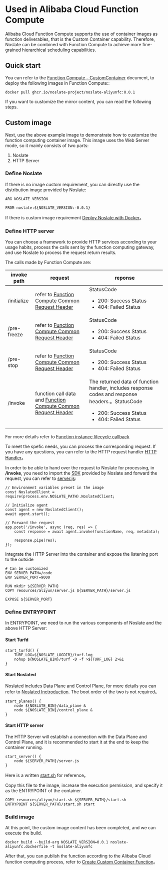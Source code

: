 # Used in Alibaba Cloud Function Compute

Alibaba Cloud Function Compute supports the use of container images as function deliverables, that is the Custom Container capability. Therefore, Noslate can be combined with Function Compute to achieve more fine-grained hierarchical scheduling capabilities.

## Quick start
You can refer to the [Function Compute - CustomContainer](https://help.aliyun.com/document_detail/179368.html) document, to deploy the following images in Function Compute:: 
```
docker pull ghcr.io/noslate-project/noslate-aliyunfc:0.0.1
```

If you want to customize the mirror content, you can read the following steps.

## Custom image
Next, use the above example image to demonstrate how to customize the function computing container image. This image uses the Web Server mode, so it mainly consists of two parts:
1. Noslate
2. HTTP Server

### Define Noslate
If there is no image custom requirement, you can directly use the distribution image provided by Noslate:
```
ARG NOSLATE_VERSION

FROM noslate:${NOSLATE_VERSION:-0.0.1}
```

If there is custom image requirement [Deploy Noslate with Docker](noslate_workers/getting_started/aliyun_fc.md)。

### Define HTTP server
You can choose a framework to provide HTTP services according to your usage habits, process the calls sent by the function computing gateway, and use Noslate to process the request return results.

The calls made by Function Compute are:

|invoke path|request|reponse|
|----|----|----|
|/initialize|refer to [Function Compute Common Request Header](https://help.aliyun.com/document_detail/425057.htm#section-3f8-5y1-i77)|StatusCode<ul><li>200: Success Status</li><li>404: Failed Status</li></ul>|
|/pre-freeze|refer to [Function Compute Common Request Header](https://help.aliyun.com/document_detail/425057.htm#section-3f8-5y1-i77)|StatusCode<ul><li>200: Success Status</li><li>404: Failed Status</li></ul>|
|/pre-stop|refer to [Function Compute Common Request Header](https://help.aliyun.com/document_detail/425057.htm#section-3f8-5y1-i77)|StatusCode<ul><li>200: Success Status</li><li>404: Failed Status</li></ul>|
|/invoke|function call data and [Function Compute Common Request Header](https://help.aliyun.com/document_detail/425057.htm#section-3f8-5y1-i77)|The returned data of function handler, includes response codes and response headers.。StatusCode<ul><li>200: Success Status</li><li>404: Failed Status</li></ul>|
For more details refer to [Function instance lifecycle callback](https://help.aliyun.com/document_detail/427627.html)

To meet the spefic needs, you can process the corresponding request. If you have any questions, you can refer to the HTTP request handler [HTTP Handler](https://help.aliyun.com/document_detail/179371.html)。

In order to be able to hand over the request to Noslate for processing, in **/invoke**, you need to import the [SDK](noslate_workers/references/sdk.md) provided by Noslate and forward the request, you can refer to [server.js](https://github.com/noslate-project/noslate_workers/tree/main/distro/resources/aliyun/server.js): 

```
// Environment variables preset in the image
const NoslatedClient = require(process.env.NOSLATE_PATH).NoslatedClient;

// Initialize agent
const agent = new NoslatedClient();
await agent.start();

// Forward the request
app.post('/invoke', async (req, res) => {
    const response = await agent.invoke(functionName, req, metadata);

    response.pipe(res);
});
```
Integrate the HTTP Server into the container and expose the listening port to the outside
```
# Can be customized
ENV SERVER_PATH=/code
ENV SERVER_PORT=9000

RUN mkdir ${SERVER_PATH}
COPY resources/aliyun/server.js ${SERVER_PATH}/server.js

EXPOSE ${SERVER_PORT}
```
### Define ENTRYPOINT
In ENTRYPOINT, we need to run the various components of Noslate and the above HTTP Server:

#### Start Turfd
```
start_turfd() {
    TURF_LOG=${NOSLATE_LOGDIR}/turf.log
    nohup ${NOSLATE_BIN}/turf -D -f >${TURF_LOG} 2>&1
}
```
#### Start Noslated
Noslated includes Data Plane and Control Plane, for more details you can refer to [Noslated Inctroduction](noslate_workers/noslated/intro). The boot order of the two is not required。
```
start_planes() {
    node ${NOSLATE_BIN}/data_plane &
    node ${NOSLATE_BIN}/control_plane &
}
```
#### Start HTTP server
The HTTP Server will establish a connection with the Data Plane and Control Plane, and it is recommended to start it at the end to keep the container running.
```
start_server() {
    node ${SERVER_PATH}/server.js
}
```
Here is a written [start.sh](https://github.com/noslate-project/noslate_workers/tree/main/distro/resources/aliyun/start.sh) for reference。

Copy this file to the image, increase the execution permission, and specify it as the ENTRYPOINT of the container.
```
COPY resources/aliyun/start.sh ${SERVER_PATH}/start.sh
ENTRYPOINT ${SERVER_PATH}/start.sh start
```

### Build image
At this point, the custom image content has been completed, and we can execute the build.
```
docker build --build-arg NOSLATE_VERSION=0.0.1 noslate-aliyunfc.dockerfile -t noslate-aliyunfc
```

After that, you can publish the function according to the Alibaba Cloud function computing process, refer to [Create Custom Container Function](https://help.aliyun.com/document_detail/179372.html)。
